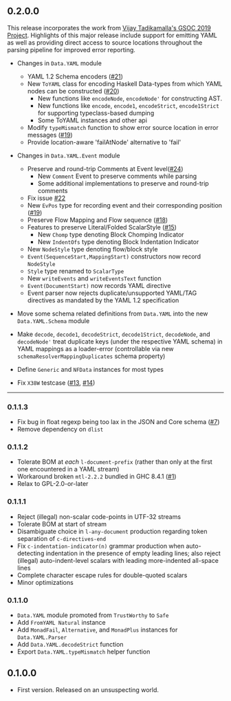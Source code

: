 ## 0.2.0.0

This release incorporates the work from [Vijay Tadikamalla's GSOC 2019
Project](https://vijayphoenix.github.io/blog/gsoc-the-conclusion/).
Highlights of this major release include support for emitting YAML as
well as providing direct access to source locations throughout the
parsing pipeline for improved error reporting.

* Changes in `Data.YAML` module
    * YAML 1.2 Schema encoders ([#21](https://github.com/haskell-hvr/HsYAML/pull/21))
    * New `ToYAML` class for encoding Haskell Data-types from which YAML nodes can be constructed ([#20](https://github.com/haskell-hvr/HsYAML/pull/20))
        * New functions like `encodeNode`, `encodeNode'` for constructing AST.
        * New functions like `encode`, `encode1`, `encodeStrict`, `encode1Strict` for supporting typeclass-based dumping
        * Some ToYAML instances and other api
    * Modify `typeMismatch` function to show error source location in error messages ([#19](https://github.com/haskell-hvr/HsYAML/pull/19))
    * Provide location-aware 'failAtNode' alternative to 'fail'

* Changes in `Data.YAML.Event` module
    * Preserve and round-trip Comments at Event level([#24](https://github.com/haskell-hvr/HsYAML/pull/24))
        * New  `Comment` Event to preserve comments while parsing
        * Some additional implementations to preserve and round-trip comments
    * Fix issue [#22](https://github.com/haskell-hvr/HsYAML/issues/22)
    * New `EvPos` type for recording event and their corresponding position ([#19](https://github.com/haskell-hvr/HsYAML/pull/19))
    * Preserve Flow Mapping and Flow sequence ([#18](https://github.com/haskell-hvr/HsYAML/pull/18))
    * Features to preserve Literal/Folded ScalarStyle ([#15](https://github.com/haskell-hvr/HsYAML/pull/15))
        * New `Chomp` type denoting Block Chomping Indicator
        * New `IndentOfs` type denoting Block Indentation Indicator
    * New `NodeStyle` type denoting flow/block style
    * `Event(SequenceStart,MappingStart)` constructors now record `NodeStyle`
    * `Style` type renamed to `ScalarType`
    * New `writeEvents` and `writeEventsText` function
    * `Event(DocumentStart)` now records YAML directive
    * Event parser now rejects duplicate/unsupported YAML/TAG
      directives as mandated by the YAML 1.2 specification

* Move some schema related definitions from `Data.YAML` into the new `Data.YAML.Schema` module

* Make `decode`, `decode1`, `decodeStrict`, `decode1Strict`, `decodeNode`, and `decodeNode'` treat
  duplicate keys (under the respective YAML schema) in YAML mappings
  as a loader-error (controllable via new
  `schemaResolverMappingDuplicates` schema property)

* Define `Generic` and `NFData` instances for most types

* Fix `X38W` testcase ([#13](https://github.com/haskell-hvr/HsYAML/issues/13), [#14](https://github.com/haskell-hvr/HsYAML/issues/14))

---

### 0.1.1.3

* Fix bug in float regexp being too lax in the JSON and Core schema ([#7](https://github.com/hvr/HsYAML/issues/7))
* Remove dependency on `dlist`

### 0.1.1.2

* Tolerate BOM at *each* `l-document-prefix` (rather than only at the first one encountered in a YAML stream)
* Workaround broken `mtl-2.2.2` bundled in GHC 8.4.1 ([#1](https://github.com/hvr/HsYAML/issues/1))
* Relax to GPL-2.0-or-later

### 0.1.1.1

* Reject (illegal) non-scalar code-points in UTF-32 streams
* Tolerate BOM at start of stream
* Disambiguate choice in `l-any-document` production regarding token separation of `c-directives-end`
* Fix `c-indentation-indicator(n)` grammar production when
  auto-detecting indentation in the presence of empty leading lines;
  also reject (illegal) auto-indent-level scalars with leading
  more-indented all-space lines
* Complete character escape rules for double-quoted scalars
* Minor optimizations

### 0.1.1.0

* `Data.YAML` module promoted from `TrustWorthy` to `Safe`
* Add `FromYAML Natural` instance
* Add `MonadFail`, `Alternative`, and `MonadPlus` instances for `Data.YAML.Parser`
* Add `Data.YAML.decodeStrict` function
* Export `Data.YAML.typeMismatch` helper function

## 0.1.0.0

* First version. Released on an unsuspecting world.
